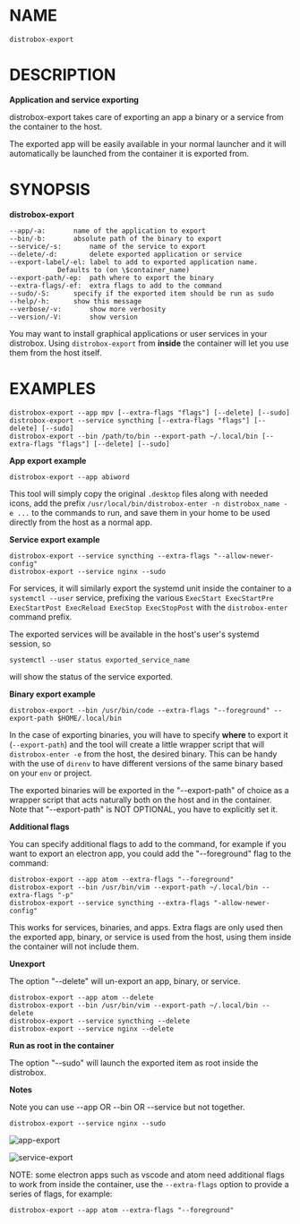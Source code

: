 <!-- markdownlint-disable MD010 MD036 -->

# NAME

	distrobox-export

# DESCRIPTION

**Application and service exporting**

distrobox-export takes care of exporting an app a binary or a service from the container
to the host.

The exported app will be easily available in your normal launcher and it will
automatically be launched from the container it is exported from.

# SYNOPSIS

**distrobox-export**

	--app/-a:		name of the application to export
	--bin/-b:		absolute path of the binary to export
	--service/-s:		name of the service to export
	--delete/-d:		delete exported application or service
	--export-label/-el:	label to add to exported application name.
				Defaults to (on \$container_name)
	--export-path/-ep:	path where to export the binary
	--extra-flags/-ef:	extra flags to add to the command
	--sudo/-S:		specify if the exported item should be run as sudo
	--help/-h:		show this message
	--verbose/-v:		show more verbosity
	--version/-V:		show version

You may want to install graphical applications or user services in your distrobox.
Using `distrobox-export` from **inside** the container will let you use them from the host itself.

# EXAMPLES

	distrobox-export --app mpv [--extra-flags "flags"] [--delete] [--sudo]
	distrobox-export --service syncthing [--extra-flags "flags"] [--delete] [--sudo]
	distrobox-export --bin /path/to/bin --export-path ~/.local/bin [--extra-flags "flags"] [--delete] [--sudo]

**App export example**

	distrobox-export --app abiword

This tool will simply copy the original `.desktop` files along with needed icons,
add the prefix `/usr/local/bin/distrobox-enter -n distrobox_name -e ...` to the commands to run, and
save them in your home to be used directly from the host as a normal app.

**Service export example**

	distrobox-export --service syncthing --extra-flags "--allow-newer-config"
	distrobox-export --service nginx --sudo

For services, it will similarly export the systemd unit inside the container to a
`systemctl --user` service, prefixing the various
`ExecStart ExecStartPre ExecStartPost ExecReload ExecStop ExecStopPost` with the
`distrobox-enter` command prefix.

The exported services will be available in the host's user's systemd session, so

	systemctl --user status exported_service_name

will show the status of the service exported.

**Binary export example**

	distrobox-export --bin /usr/bin/code --extra-flags "--foreground" --export-path $HOME/.local/bin

In the case of exporting binaries, you will have to specify **where** to export it
(`--export-path`) and the tool will create a little wrapper script that will
`distrobox-enter -e` from the host, the desired binary.
This can be handy with the use of `direnv` to have different versions of the same binary based on
your `env` or project.

The exported binaries will be exported in the "--export-path" of choice as a wrapper
script that acts naturally both on the host and in the container.
Note that "--export-path" is NOT OPTIONAL, you have to explicitly set it.

**Additional flags**

You can specify additional flags to add to the command, for example if you want
to export an electron app, you could add the "--foreground" flag to the command:

	distrobox-export --app atom --extra-flags "--foreground"
	distrobox-export --bin /usr/bin/vim --export-path ~/.local/bin --extra-flags "-p"
	distrobox-export --service syncthing --extra-flags "-allow-newer-config"

This works for services, binaries, and apps.
Extra flags are only used then the exported app, binary, or service is used from
the host, using them inside the container will not include them.

**Unexport**

The option "--delete" will un-export an app, binary, or service.

	distrobox-export --app atom --delete
	distrobox-export --bin /usr/bin/vim --export-path ~/.local/bin --delete
	distrobox-export --service syncthing --delete
	distrobox-export --service nginx --delete

**Run as root in the container**

The option "--sudo" will launch the exported item as root inside the distrobox.

**Notes**

Note you can use --app OR --bin OR --service but not together.

	distrobox-export --service nginx --sudo

![app-export](https://user-images.githubusercontent.com/598882/144294795-c7785620-bf68-4d1b-b251-1e1f0a32a08d.png)

![service-export](https://user-images.githubusercontent.com/598882/144294314-29a8921f-4511-453d-bf8e-d0d1e336db91.png)

NOTE: some electron apps such as vscode and atom need additional flags to work from inside the
container, use the `--extra-flags` option to provide a series of flags, for example:

`distrobox-export --app atom --extra-flags "--foreground"`
